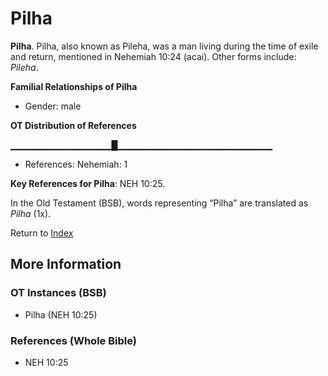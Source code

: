 # Pilha
**Pilha**. 
Pilha, also known as Pileha, was a man living during the time of exile and return, mentioned in Nehemiah 10:24 (acai). 
Other forms include: 
*Pileha*. 




**Familial Relationships of Pilha**


* Gender: male


**OT Distribution of References**

▁▁▁▁▁▁▁▁▁▁▁▁▁▁▁█▁▁▁▁▁▁▁▁▁▁▁▁▁▁▁▁▁▁▁▁▁▁▁
* References: Nehemiah: 1



**Key References for Pilha**: 
NEH 10:25. 


In the Old Testament (BSB), words representing “Pilha” are translated as 
*Pilha* (1x). 




Return to [Index](00-Index.md)

## More Information

### OT Instances (BSB)

* Pilha (NEH 10:25)



### References (Whole Bible)

* NEH 10:25



